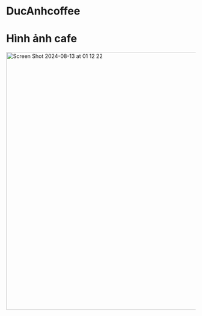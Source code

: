# DucAnhcoffee
# Hình ảnh cafe
 <img width="684" alt="Screen Shot 2024-08-13 at 01 12 22" src="https://github.com/user-attachments/assets/92316756-1921-4507-83f9-288c69074468">
